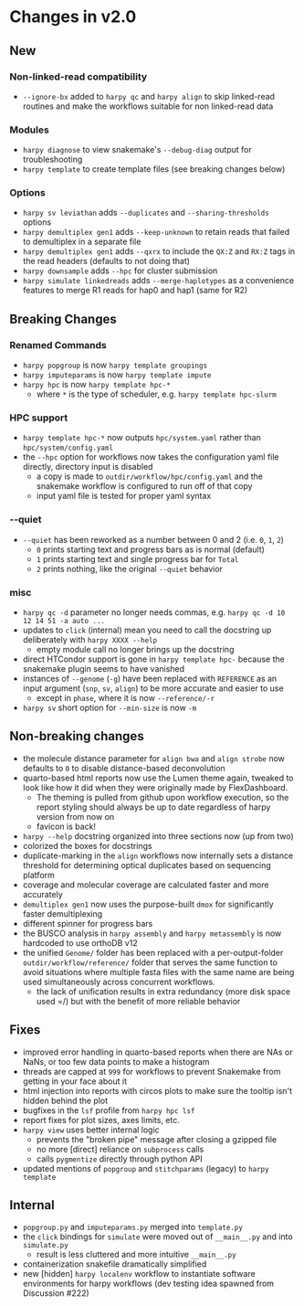 # Changes in v2.0

## New
### Non-linked-read compatibility
- `--ignore-bx` added to `harpy qc` and `harpy align` to skip linked-read routines and make the workflows suitable for non linked-read data
### Modules
- `harpy diagnose` to view snakemake's `--debug-diag` output for troubleshooting
- `harpy template` to create template files (see breaking changes below)
### Options
- `harpy sv leviathan` adds `--duplicates` and `--sharing-thresholds` options
- `harpy demultiplex gen1` adds `--keep-unknown` to retain reads that failed to demultiplex in a separate file
- `harpy demultiplex gen1` adds `--qxrx` to include the `QX:Z` and `RX:Z` tags in the read headers (defaults to not doing that)
- `harpy downsample` adds `--hpc` for cluster submission
- `harpy simulate linkedreads` adds `--merge-haplotypes` as a convenience features to merge R1 reads for hap0 and hap1 (same for R2)

## Breaking Changes
### Renamed Commands
- `harpy popgroup` is now `harpy template groupings`
- `harpy imputeparams` is now `harpy template impute`
- `harpy hpc` is now `harpy template hpc-*`
  - where `*` is the type of scheduler, e.g. `harpy template hpc-slurm`
### HPC support
- `harpy template hpc-*` now outputs `hpc/system.yaml` rather than `hpc/system/config.yaml`
- the `--hpc` option for workflows now takes the configuration yaml file directly, directory input is disabled
    - a copy is made to `outdir/workflow/hpc/config.yaml` and the snakemake workflow is configured to run off of that copy
    - input yaml file is tested for proper yaml syntax
### --quiet
- `--quiet` has been reworked as a number between 0 and 2 (i.e. `0`, `1`, `2`)
  - `0` prints starting text and progress bars as is normal (default)
  - `1` prints starting text and single progress bar for `Total`
  - `2` prints nothing, like the original `--quiet` behavior
### misc
- `harpy qc -d` parameter no longer needs commas, e.g. `harpy qc -d 10 12 14 51 -a auto ...`
- updates to `click` (internal) mean you need to call the docstring up deliberately with `harpy XXXX --help`
  - empty module call no longer brings up the docstring
- direct HTCondor support is gone in `harpy template hpc-` because the snakemake plugin seems to have vanished
- instances of `--genome` (`-g`) have been replaced with `REFERENCE` as an input argument (`snp`, `sv`, `align`) to be more accurate and easier to use
  - except in `phase`, where it is now `--reference/-r`
- `harpy sv` short option for `--min-size` is now `-m`

## Non-breaking changes
- the molecule distance parameter for `align bwa` and `align strobe` now defaults to `0` to disable distance-based deconvolution
- quarto-based html reports now use the Lumen theme again, tweaked to look like how it did when they were originally made by FlexDashboard.
  - The theming is pulled from github upon workflow execution, so the report styling should always be up to date regardless of harpy version from now on
  - favicon is back!
- `harpy --help` docstring organized into three sections now (up from two)
- colorized the boxes for docstrings
- duplicate-marking in the `align` workflows now internally sets a distance threshold for determining optical duplicates based on sequencing platform
- coverage and molecular coverage are calculated faster and more accurately
- `demultiplex gen1` now uses the purpose-built `dmox` for significantly faster demultiplexing
- different spinner for progress bars
- the BUSCO analysis in `harpy assembly` and `harpy metassembly` is now hardcoded to use orthoDB v12
- the unified `Genome/` folder has been replaced with a per-output-folder `outdir/workflow/reference/` folder that serves the same function to avoid situations where multiple fasta files with the same name are being used simultaneously across concurrent workflows.
  - the lack of unification results in extra redundancy (more disk space used =/) but with the benefit of more reliable behavior 

## Fixes
- improved error handling in quarto-based reports when there are NAs or NaNs, or too few data points to make a histogram
- threads are capped at `999` for workflows to prevent Snakemake from getting in your face about it
- html injection into reports with circos plots to make sure the tooltip isn't hidden behind the plot
- bugfixes in the `lsf` profile from `harpy hpc lsf`
- report fixes for plot sizes, axes limits, etc.
- `harpy view` uses better internal logic
  - prevents the "broken pipe" message after closing a gzipped file
  - no more [direct] reliance on `subprocess` calls
  - calls `pygmentize` directly through python API
- updated mentions of `popgroup` and `stitchparams` (legacy) to `harpy template`

## Internal
- `popgroup.py` and `imputeparams.py` merged into `template.py`
- the `click` bindings for `simulate` were moved out of `__main__.py` and into `simulate.py`
  - result is less cluttered and more intuitive `__main__.py`
- containerization snakefile dramatically simplified
- new [hidden] `harpy localenv` workflow to instantiate software environments for harpy workflows (dev testing idea spawned from Discussion #222)